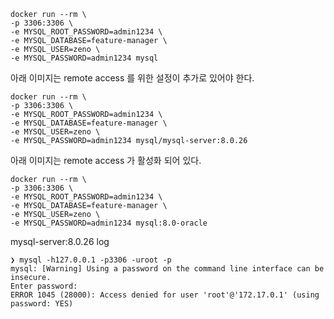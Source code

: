 ```shell
docker run --rm \
-p 3306:3306 \
-e MYSQL_ROOT_PASSWORD=admin1234 \
-e MYSQL_DATABASE=feature-manager \
-e MYSQL_USER=zeno \
-e MYSQL_PASSWORD=admin1234 mysql
```
아래 이미지는 remote access 를 위한 설정이 추가로 있어야 한다.
```shell
docker run --rm \
-p 3306:3306 \
-e MYSQL_ROOT_PASSWORD=admin1234 \
-e MYSQL_DATABASE=feature-manager \
-e MYSQL_USER=zeno \
-e MYSQL_PASSWORD=admin1234 mysql/mysql-server:8.0.26
```

아래 이미지는 remote access 가 활성화 되어 있다.
```shell
docker run --rm \
-p 3306:3306 \
-e MYSQL_ROOT_PASSWORD=admin1234 \
-e MYSQL_DATABASE=feature-manager \
-e MYSQL_USER=zeno \
-e MYSQL_PASSWORD=admin1234 mysql:8.0-oracle
```

mysql-server:8.0.26 log
```shell
❯ mysql -h127.0.0.1 -p3306 -uroot -p
mysql: [Warning] Using a password on the command line interface can be insecure.
Enter password:
ERROR 1045 (28000): Access denied for user 'root'@'172.17.0.1' (using password: YES)
```
